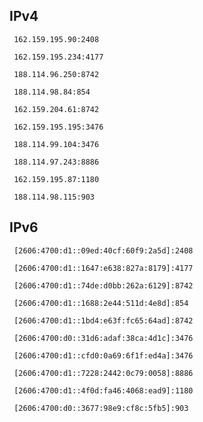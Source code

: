 ## IPv4
```
 162.159.195.90:2408
```
```
 162.159.195.234:4177
```
```
 188.114.96.250:8742
```
```
 188.114.98.84:854
```
```
 162.159.204.61:8742
```
```
 162.159.195.195:3476
```
```
 188.114.99.104:3476
```
```
 188.114.97.243:8886
```
```
 162.159.195.87:1180
```
```
 188.114.98.115:903
```

## IPv6
```
 [2606:4700:d1::09ed:40cf:60f9:2a5d]:2408
```
```
 [2606:4700:d1::1647:e638:827a:8179]:4177
```
```
 [2606:4700:d1::74de:d0bb:262a:6129]:8742
```
```
 [2606:4700:d1::1688:2e44:511d:4e8d]:854
```
```
 [2606:4700:d1::1bd4:e63f:fc65:64ad]:8742
```
```
 [2606:4700:d0::31d6:adaf:38ca:4d1c]:3476
```
```
 [2606:4700:d1::cfd0:0a69:6f1f:ed4a]:3476
```
```
 [2606:4700:d1::7228:2442:0c79:0058]:8886
```
```
 [2606:4700:d1::4f0d:fa46:4068:ead9]:1180
```
```
 [2606:4700:d0::3677:98e9:cf8c:5fb5]:903
```
